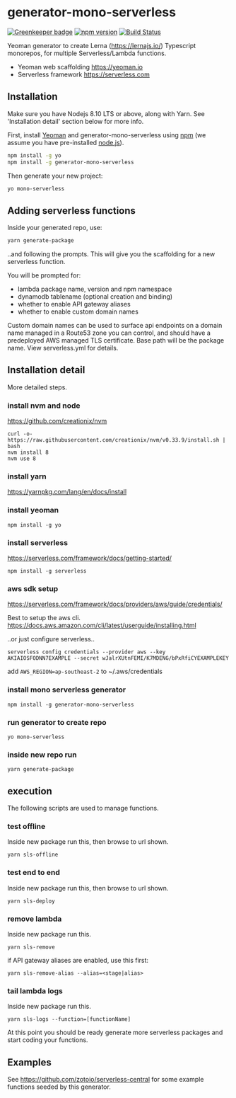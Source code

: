 # generator-mono-serverless 

[![Greenkeeper badge](https://badges.greenkeeper.io/zotoio/generator-mono-serverless.svg)](https://greenkeeper.io/)
[![npm version](https://badge.fury.io/js/generator-mono-serverless.svg)](https://badge.fury.io/js/generator-mono-serverless)
[![Build Status](https://travis-ci.org/zotoio/generator-mono-serverless.svg?branch=master)](https://travis-ci.org/zotoio/generator-mono-serverless)

Yeoman generator to create Lerna (https://lernajs.io/) Typescript monorepos, for multiple Serverless/Lambda functions.

- Yeoman web scaffolding https://yeoman.io
- Serverless framework https://serverless.com

## Installation

Make sure you have Nodejs 8.10 LTS or above, along with Yarn. See 'Installation detail' section below for more info.

First, install [Yeoman](http://yeoman.io) and generator-mono-serverless using [npm](https://www.npmjs.com/) (we assume you have pre-installed [node.js](https://nodejs.org/)).

```bash
npm install -g yo
npm install -g generator-mono-serverless
```

Then generate your new project:

```bash
yo mono-serverless
```

## Adding serverless functions
Inside your generated repo, use:

```bash
yarn generate-package
```
..and following the prompts. This will give you the scaffolding for a new serverless function.  

You will be prompted for:

- lambda package name, version and npm namespace
- dynamodb tablename (optional creation and binding)
- whether to enable API gateway aliases
- whether to enable custom domain names

Custom domain names can be used to surface api endpoints on a domain name managed in a Route53 zone you can control, and should have a predeployed AWS managed TLS certificate.  Base path will be the package name.  View serverless.yml for details.

## Installation detail
More detailed steps.

### install nvm and node
https://github.com/creationix/nvm

```	
curl -o- https://raw.githubusercontent.com/creationix/nvm/v0.33.9/install.sh | bash
nvm install 8
nvm use 8
```

### install yarn
https://yarnpkg.com/lang/en/docs/install

### install yeoman
```
npm install -g yo
```

### install serverless
https://serverless.com/framework/docs/getting-started/
```
npm install -g serverless
```

### aws sdk setup
https://serverless.com/framework/docs/providers/aws/guide/credentials/

Best to setup the aws cli.  https://docs.aws.amazon.com/cli/latest/userguide/installing.html

..or just configure serverless..
	
```
serverless config credentials --provider aws --key AKIAIOSFODNN7EXAMPLE --secret wJalrXUtnFEMI/K7MDENG/bPxRfiCYEXAMPLEKEY
```
add `AWS_REGION=ap-southeast-2` to ~/.aws/credentials	

### install mono serverless generator
```
npm install -g generator-mono-serverless
```

### run generator to create repo
```
yo mono-serverless
```

### inside new repo run
```
yarn generate-package
```

## execution
The following scripts are used to manage functions.

### test offline
Inside new package run this, then browse to url shown.
```
yarn sls-offline
```

### test end to end
Inside new package run this, then browse to url shown.
```
yarn sls-deploy
```

### remove lambda
Inside new package run this.
```
yarn sls-remove
```
if API gateway aliases are enabled, use this first:
```
yarn sls-remove-alias --alias=<stage|alias>
```

### tail lambda logs
Inside new package run this.
```
yarn sls-logs --function=[functionName]
```

At this point you should be ready generate more serverless packages and start coding your functions.

## Examples
See https://github.com/zotoio/serverless-central for some example functions seeded by this generator.
